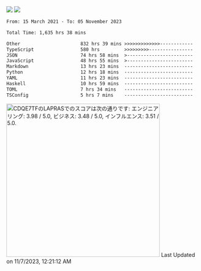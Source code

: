 <div>
  <img src="https://github-readme-stats.vercel.app/api?username=naporin0624&count_private=true&show_icons=true" />
  <img src="https://github-readme-stats.vercel.app/api/top-langs/?username=naporin0624&layout=compact&hide=css" />
  <!--START_SECTION:waka-->

```txt
From: 15 March 2021 - To: 05 November 2023

Total Time: 1,635 hrs 38 mins

Other                      832 hrs 39 mins >>>>>>>>>>>>>------------   50.91 %
TypeScript                 580 hrs         >>>>>>>>>----------------   35.46 %
JSON                       74 hrs 58 mins  >------------------------   04.58 %
JavaScript                 48 hrs 55 mins  >------------------------   02.99 %
Markdown                   13 hrs 23 mins  -------------------------   00.82 %
Python                     12 hrs 18 mins  -------------------------   00.75 %
YAML                       11 hrs 23 mins  -------------------------   00.70 %
Haskell                    10 hrs 59 mins  -------------------------   00.67 %
TOML                       7 hrs 34 mins   -------------------------   00.46 %
TSConfig                   5 hrs 7 mins    -------------------------   00.31 %
```

<!--END_SECTION:waka-->
  
  <!--START_SECTION:lapras-card-->
<p ><a href="https://lapras.com/public/CDQE7TF" target="_blank" rel="noopener noreferrer"><img alt="CDQE7TFのLAPRASでのスコアは次の通りです: エンジニアリング: 3.98 / 5.0, ビジネス: 3.48 / 5.0, インフルエンス: 3.51 / 5.0." src="https://lapras-card-generator.vercel.app/api/svg?e=3.98&b=3.48&i=3.51&b1=%23232323&b2=%236d6d6d&i1=%23212121&i2=%23818181&l=ja" width="400" ></a>  
Last Updated on 11/7/2023, 12:21:12 AM</p>
<!--END_SECTION:lapras-card-->
</div>
